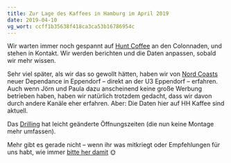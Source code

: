 ```yaml
---
title: Zur Lage des Kaffees in Hamburg im April 2019
date: 2019-04-10
vg_wort: ccff1b35638f418ca3ca53b16786954c
---
```


Wir warten immer noch gespannt auf [Hunt Coffee](/cafes/hunt-coffee-roasters/) an den Colonnaden, und stehen in Kontakt. Wir werden berichten und die Daten anpassen, sobald wir mehr wissen.

Sehr viel später, als wir das so gewollt hätten, haben wir von [Nord Coasts](/cafes/nord-coast-coffee-roastery/) neuer Dependance in Eppendorf – direkt an der U3 Eppendorf – erfahren. Auch wenn Jörn und Paula dazu anscheinend keine große Werbung betrieben haben, haben wir natürlich trotzdem gedacht, dass wir davon durch andere Kanäle eher erfahren. Aber: Die Daten hier auf HH Kaffee sind aktuell.

Das [Drilling](/cafes/drilling/) hat leicht geänderte Öffnungszeiten (die nun keine Montage mehr umfassen).

Mehr gibt es gerade nicht – wenn ihr was mitkriegt oder Empfehlungen für uns habt, wie immer [bitte her damit](/kontakt/) 🌞